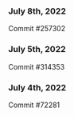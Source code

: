 ### July 8th, 2022

Commit #257302

### July 5th, 2022

Commit #314353


### July 4th, 2022

Commit #72281
